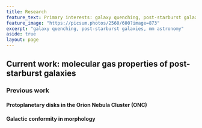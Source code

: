```yaml
---
title: Research
feature_text: Primary interests: galaxy quenching, post-starburst galaxies, mm astronomy
feature_image: "https://picsum.photos/2560/600?image=873"
excerpt: "galaxy quenching, post-starburst galaxies, mm astronomy"
aside: true
layout: page
---
```


## Current work: molecular gas properties of post-starburst galaxies






### Previous work

#### Protoplanetary disks in the Orion Nebula Cluster (ONC)


#### Galactic conformity in morphology
